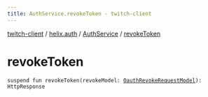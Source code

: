 ```yaml
---
title: AuthService.revokeToken - twitch-client
---
```


[twitch-client](../../index.html) / [helix.auth](../index.html) / [AuthService](index.html) / [revokeToken](./revoke-token.html)

# revokeToken

`suspend fun revokeToken(revokeModel: `[`OauthRevokeRequestModel`](../../helix.auth.model.request/-oauth-revoke-request-model/index.html)`): HttpResponse`